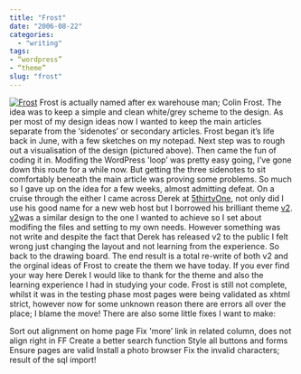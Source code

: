 ```yaml
---
title: "Frost"
date: "2006-08-22"
categories:
  - "writing"
tags:
- “wordpress”
- “theme”
slug: "frost"
---
```


 [![Frost][image-1]][1]
Frost is actually named after ex warehouse man; Colin Frost. The idea was to keep a simple and clean white/grey scheme to the design. As per most of my design ideas now I wanted to keep the main articles separate from the ‘sidenotes’ or secondary articles. Frost began it’s life back in June, with a few sketches on my notepad. Next step was to rough out a visualisation of the design (pictured above). Then came the fun of coding it in. Modifing the WordPress 'loop’ was pretty easy going, I’ve gone down this route for a while now. But getting the three sidenotes to sit comfortably beneath the main article was proving some problems. So much so I gave up on the idea for a few weeks, almost admitting defeat. On a cruise through the either I came across Derek at [5thirtyOne][2], not only did I use his good name for a new web host but I borrowed his brilliant theme [v2][3]. [v2][4]was a similar design to the one I wanted to achieve so I set about modifing the files and setting to my own needs. However something was not write and despite the fact that Derek has released v2 to the public I felt wrong just changing the layout and not learning from the experience. So back to the drawing board. The end result is a total re-write of both v2 and the orginal ideas of Frost to create the them we have today. If you ever find your way here Derek I would like to thank for the theme and also the learning experience I had in studying your code. Frost is still not complete, whilst it was in the testing phase most pages were being validated as xhtml strict, however now for some unknown reason there are errors all over the place; I blame the move! There are also some little fixes I want to make:

Sort out alignment on home page Fix 'more’ link in related column, does not align right in FF Create a better search function Style all buttons and forms Ensure pages are valid Install a photo browser Fix the invalid characters; result of the sql import!

[1]:	https://www.flickr.com/photos/funkylarma/183898057/ "Frost"
[2]:	https://5thirtyone.com
[3]:	https://5thirtyone.com/5thirtyonev2/
[4]:	https://5thirtyone.com/5thirtyonev2/

[image-1]:	/images/183898057_87a8658175_m.jpg